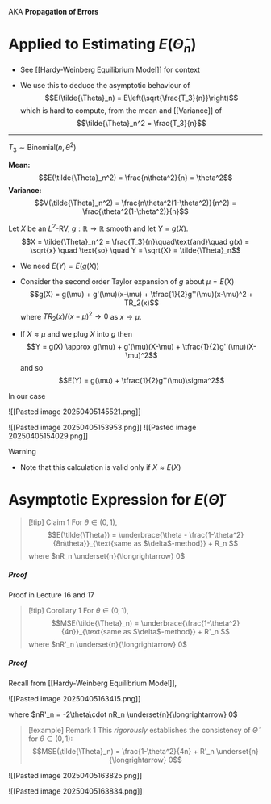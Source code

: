 AKA **Propagation of Errors**

# Applied to Estimating $E(\tilde{\Theta}_n)$

- See [[Hardy-Weinberg Equilibrium Model]] for context

- We use this to deduce the asymptotic behaviour of 
$$E(\tilde{\Theta}_n) = E\left(\sqrt{\frac{T_3}{n}}\right)$$
	which is hard to compute, from the mean and [[Variance]] of 
	$$\tilde{\Theta}_n^2 = \frac{T_3}{n}$$
---
$T_3 \sim \text{Binomial}(n,\theta^2)$ 

**Mean:**
$$E(\tilde{\Theta}_n^2) = \frac{n\theta^2}{n} = \theta^2$$
**Variance:**
$$V(\tilde{\Theta}_n^2) = \frac{n\theta^2(1-\theta^2)}{n^2} = \frac{\theta^2(1-\theta^2)}{n}$$

Let $X$ be an $L^2$-RV, $g:\mathbb{R}\to \mathbb{R}$ smooth and let $Y = g(X)$.
$$X = \tilde{\Theta}_n^2 = \frac{T_3}{n}\quad\text{and}\quad g(x) = \sqrt{x} \quad \text{so} \quad Y = \sqrt{X} = \tilde{\Theta}_n$$
- We need $E(Y) = E(g(X))$ 
- Consider the second order Taylor expansion of $g$ about $\mu = E(X)$
$$g(X) = g(\mu) + g'(\mu)(x-\mu) + \tfrac{1}{2}g''(\mu)(x-\mu)^2 + TR_2(x)$$
	where $TR_2(x) / (x-\mu)^2 \to 0$ as $x \to \mu$.

- If $X \approx \mu$ and we plug $X$ into $g$ then
$$Y = g(X) \approx g(\mu) + g'(\mu)(X-\mu) + \tfrac{1}{2}g''(\mu)(X-\mu)^2$$
and so
$$E(Y) = g(\mu) + \tfrac{1}{2}g''(\mu)\sigma^2$$


In our case

![[Pasted image 20250405145521.png]]

![[Pasted image 20250405153953.png]]
![[Pasted image 20250405154029.png]]


>[!warning] 
>- Note that this calculation is valid only if $X \approx E(X)$


# Asymptotic Expression for $E(\tilde{\Theta})$

>[!tip] Claim 1
>For $\theta \in (0,1)$,
>$$E(\tilde{\Theta}) = \underbrace{\theta - \frac{1-\theta^2}{8n\theta}}_{\text{same as $\delta$-method}}  + R_n $$
>where $nR_n \underset{n}{\longrightarrow} 0$
##### Proof
Proof in Lecture 16 and 17

>[!tip] Corollary 1
>For $\theta \in (0,1)$,
>$$MSE(\tilde{\Theta}_n) = \underbrace{\frac{1-\theta^2}{4n}}_{\text{same as $\delta$-method}}  + R'_n $$
>where $nR'_n \underset{n}{\longrightarrow} 0$
##### Proof

Recall from [[Hardy-Weinberg Equilibrium Model]],

![[Pasted image 20250405163415.png]]

where $nR'_n = -2\theta\cdot nR_n \underset{n}{\longrightarrow} 0$  


>[!example] Remark 1
>This *rigorously* establishes the consistency of $\tilde{\Theta}$ for $\theta \in (0,1)$:
>$$MSE(\tilde{\Theta}_n) = \frac{1-\theta^2}{4n} + R'_n \underset{n}{\longrightarrow} 0$$

![[Pasted image 20250405163825.png]]

![[Pasted image 20250405163834.png]]